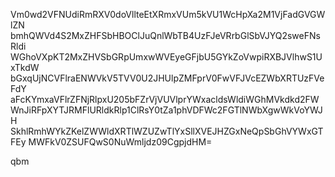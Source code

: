 Vm0wd2VFNUdiRmRXV0doVllteEtXRmxVUm5kVU1WcHpXa2M1VjFadGVGWlZN
bmhQWVd4S2MxZHFSbHBOClJuQnlWbTB4UzFJeVRrbGlSbVJYQ2sweFNsRldi
WGhoVXpKT2MxZHVSbGRpUmxwWVEyeGFjbU5GYkZoVwpiRXBJVlhwS1UxTkdW
bGxqUjNCVFlraENWVkV5TVV0U2JHUlpZMFprV0FwVFJVcEZWbXRTUzFVeFdY
aFcKYmxaVFlrZFNjRlpxU205bFZrVjVUVlprYWxacldsWldiWGhMVkdkd2FW
WnJiRFpXYTJRMFlURldkRlp1ClRsY0tZa1phVDFWc2FGTlNWbXgwWkVoYWJH
SkhlRmhWYkZKelZWWldXRTlWZUZwTlYxSllXVEJHZGxNeQpSbGhVYWxGTFEy
MWFkV0ZSUFQwS0NuWmljdz09CgpjdHM=

qbm